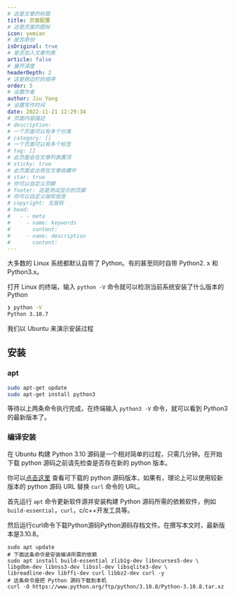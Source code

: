 ```yaml
---
# 这是文章的标题
title: 页面配置
# 这是页面的图标
icon: yemian
# 是否原创
isOriginal: true
# 是否加入文章列表
article: false
# 展开深度
headerDepth: 2
# 这是侧边栏的顺序
order: 5
# 设置作者
author: Jiu Yang
# 设置写作时间
date: 2022-11-21 12:29:34
# 页面内容描述
# description: 
# 一个页面可以有多个分类
# category: []
# 一个页面可以有多个标签
# tag: []
# 此页面会在文章列表置顶
# sticky: true
# 此页面会出现在文章收藏中
# star: true
# 你可以自定义页脚
# footer: 这是测试显示的页脚
# 你可以自定义版权信息
# copyright: 无版权
# head:
#   - - meta
#     - name: keywords
#       content: 
#     - name: description
#       content: 
---
```


大多数的 Linux 系统都默认自带了 Python。有的甚至同时自带 Python2. x 和 Python3.x。

打开 Linux 的终端，输入 `python -V` 命令就可以检测当前系统安装了什么版本的 Python

```bash
❯ python -V
Python 3.10.7
```

我们以 Ubuntu  来演示安装过程

## 安装

### apt

```bash
sudo apt-get update
sudo apt-get install python3
```

等待以上两条命令执行完成，在终端输入 `python3 -V` 命令，就可以看到 Python3 的最新版本了。

### 编译安装

在 Ubuntu 构建 Python 3.10 源码是一个相对简单的过程，只需几分钟。在开始下载 python 源码之前请先检查是否存在新的 python 版本。

你可以[点击这里](https://www.python.org/downloads/source/) 查看可下载的 python 源码版本，如果有，理论上可以使用较新版本的 python 源码 URL 替换 `curl` 命令的 URL。

首先运行 `apt`  命令更新软件源并安装构建 Python 源码所需的依赖软件，例如 `build-essential`，`curl`，c/c++开发工具等。

然后运行curl命令下载Python源码Python源码存档文件。在撰写本文时，最新版本是3.10.8。

```shell
sudo apt update
# 下面这条命令是安装编译所需的依赖
sudo apt install build-essential zlib1g-dev libncurses5-dev \
libgdbm-dev libnss3-dev libssl-dev libsqlite3-dev \
libreadline-dev libffi-dev curl libbz2-dev curl -y
# 这条命令是把 Python 源码下载到本机
curl -O https://www.python.org/ftp/python/3.10.8/Python-3.10.8.tar.xz
```

